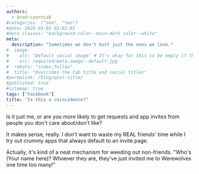 ```yaml
---
authors:
  - brad-czerniak
#categories: ["one", "two"]
#date: 2020-03-03 02:02:02
#hero_classes: "background-color--main-dark color--white"
meta:
  description: "Sometimes we don't hurt just the ones we love."
#  image:
#    alt: "Default social image" # It's okay for this to be empty if the image is decorative
#    src: required/meta-image--default.jpg
#  robots: "index,follow"
#  title: "Overrides the tab title and social titles"
#permalink: /blog/post-title/
#published: true
#sitemap: true
tags: ["Facebook"]
title: "Is this a coincidence?"
---
```


Is it just me, or are you more likely to get requests and app invites from people you don't care about/don't like?

It makes sense, really. I don't want to waste my REAL friends' time while I try out crummy apps that always default to an
invite page.

Actually, it's kind of a neat mechanism for weeding out non-friends. "Who's (Your name here)? Whoever they are, they've
just invited me to Werewolves one time too many!"

